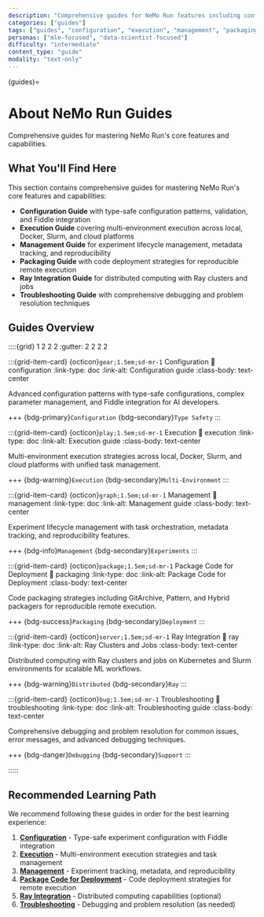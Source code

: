 ```yaml
---
description: "Comprehensive guides for NeMo Run features including configuration, execution, and management."
categories: ["guides"]
tags: ["guides", "configuration", "execution", "management", "packaging", "ray", "troubleshooting"]
personas: ["mle-focused", "data-scientist-focused"]
difficulty: "intermediate"
content_type: "guide"
modality: "text-only"
---
```


(guides)=

# About NeMo Run Guides

Comprehensive guides for mastering NeMo Run's core features and capabilities.

## What You'll Find Here

This section contains comprehensive guides for mastering NeMo Run's core features and capabilities:

- **Configuration Guide** with type-safe configuration patterns, validation, and Fiddle integration
- **Execution Guide** covering multi-environment execution across local, Docker, Slurm, and cloud platforms
- **Management Guide** for experiment lifecycle management, metadata tracking, and reproducibility
- **Packaging Guide** with code deployment strategies for reproducible remote execution
- **Ray Integration Guide** for distributed computing with Ray clusters and jobs
- **Troubleshooting Guide** with comprehensive debugging and problem resolution techniques

## Guides Overview

::::{grid} 1 2 2 2
:gutter: 2 2 2 2

:::{grid-item-card} {octicon}`gear;1.5em;sd-mr-1` Configuration
:link: configuration
:link-type: doc
:link-alt: Configuration guide
:class-body: text-center

Advanced configuration patterns with type-safe configurations, complex parameter management, and Fiddle integration for AI developers.

+++
{bdg-primary}`Configuration` {bdg-secondary}`Type Safety`
:::

:::{grid-item-card} {octicon}`play;1.5em;sd-mr-1` Execution
:link: execution
:link-type: doc
:link-alt: Execution guide
:class-body: text-center

Multi-environment execution strategies across local, Docker, Slurm, and cloud platforms with unified task management.

+++
{bdg-warning}`Execution` {bdg-secondary}`Multi-Environment`
:::

:::{grid-item-card} {octicon}`graph;1.5em;sd-mr-1` Management
:link: management
:link-type: doc
:link-alt: Management guide
:class-body: text-center

Experiment lifecycle management with task orchestration, metadata tracking, and reproducibility features.

+++
{bdg-info}`Management` {bdg-secondary}`Experiments`
:::

:::{grid-item-card} {octicon}`package;1.5em;sd-mr-1` Package Code for Deployment
:link: packaging
:link-type: doc
:link-alt: Package Code for Deployment
:class-body: text-center

Code packaging strategies including GitArchive, Pattern, and Hybrid packagers for reproducible remote execution.

+++
{bdg-success}`Packaging` {bdg-secondary}`Deployment`
:::

:::{grid-item-card} {octicon}`server;1.5em;sd-mr-1` Ray Integration
:link: ray
:link-type: doc
:link-alt: Ray Clusters and Jobs
:class-body: text-center

Distributed computing with Ray clusters and jobs on Kubernetes and Slurm environments for scalable ML workflows.

+++
{bdg-warning}`Distributed` {bdg-secondary}`Ray`
:::

:::{grid-item-card} {octicon}`bug;1.5em;sd-mr-1` Troubleshooting
:link: troubleshooting
:link-type: doc
:link-alt: Troubleshooting guide
:class-body: text-center

Comprehensive debugging and problem resolution for common issues, error messages, and advanced debugging techniques.

+++
{bdg-danger}`Debugging` {bdg-secondary}`Support`
:::

:::::

## Recommended Learning Path

We recommend following these guides in order for the best learning experience:

1. **[Configuration](configuration.md)** - Type-safe experiment configuration with Fiddle integration
2. **[Execution](execution.md)** - Multi-environment execution strategies and task management
3. **[Management](management.md)** - Experiment tracking, metadata, and reproducibility
4. **[Package Code for Deployment](packaging.md)** - Code deployment strategies for remote execution
5. **[Ray Integration](ray.md)** - Distributed computing capabilities (optional)
6. **[Troubleshooting](troubleshooting.md)** - Debugging and problem resolution (as needed)
